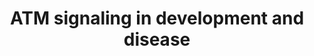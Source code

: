 ---
annotations:
- type: Pathway Ontology
  value: G1 phase pathway
- type: Pathway Ontology
  value: DNA repair pathway
authors:
- AAR&Co
- Khanspers
- MaintBot
- Eweitz
description: This pathway is modeled after Figure 4 in the article "The ATM signaling
  network in development and disease" (See Bibliography).  When DNA is damaged, DDR
  begins to work on recuperating the damage through the appropriate cellular programs
  such as transcription, translation, etc etc. The ataxia-telangiectasia mutated (ATM)
  kinase acts as the main core of this pathway acting upon or receiving a lot of the
  reactions towards other gene products. ATM substrates use several different cell
  cycle checkpoints to determine the health of the DNA, and determine different types
  of disease/damage done to the DNA. The p38MAPK which is a reaction by ATM later
  leads to HSP27 which inhibits oxidative stress within the cell. DDR and ATM both
  work to help the cell recover from any damage it has received and understanding
  how ATM works will help increase doctors and scientists understanding of diseases,
  and their treatment.   Proteins on this pathway have targeted assays available via
  the [https://assays.cancer.gov/available_assays?wp_id=WP3878 CPTAC Assay Portal]
last-edited: 2021-05-22
organisms:
- Homo sapiens
redirect_from:
- /index.php/Pathway:WP3878
- /instance/WP3878
schema-jsonld:
- '@context': https://schema.org/
  '@id': https://wikipathways.github.io/pathways/WP3878.html
  '@type': Dataset
  creator:
    '@type': Organization
    name: WikiPathways
  description: This pathway is modeled after Figure 4 in the article "The ATM signaling
    network in development and disease" (See Bibliography).  When DNA is damaged,
    DDR begins to work on recuperating the damage through the appropriate cellular
    programs such as transcription, translation, etc etc. The ataxia-telangiectasia
    mutated (ATM) kinase acts as the main core of this pathway acting upon or receiving
    a lot of the reactions towards other gene products. ATM substrates use several
    different cell cycle checkpoints to determine the health of the DNA, and determine
    different types of disease/damage done to the DNA. The p38MAPK which is a reaction
    by ATM later leads to HSP27 which inhibits oxidative stress within the cell. DDR
    and ATM both work to help the cell recover from any damage it has received and
    understanding how ATM works will help increase doctors and scientists understanding
    of diseases, and their treatment.   Proteins on this pathway have targeted assays
    available via the [https://assays.cancer.gov/available_assays?wp_id=WP3878 CPTAC
    Assay Portal]
  keywords:
  - CDK5
  - uH2B
  - NEMO
  - p38MAPK
  - MRE11B
  - uH2A
  - MRE11A
  - HDAC4
  - mTORC1
  - XLF
  - Cell Cycle
  - HSP27
  - ATF2
  - ATM
  - H2AX
  - ATMIN
  - TIP60
  - ATR
  - PPP2R4
  - NF-KB
  - RNF40
  - CHK1
  - KAP1
  - MDC1
  - p38
  - Artemis
  - PP5
  - DNAPKcs
  - Cdc25
  - WIP1
  - RNF20
  - AMPK
  - TSC2
  - SMC1
  - RNF168
  - CHK2
  - Bub1
  - 'Reactive Oxygen Species '
  - RIF1
  - 53BP1
  - LKB1
  - Lamin-B
  - Aurora B
  - Nbs1
  - Rad50
  - HMGN1
  - CEP63
  - RNF8
  - CTIP
  - G6PD
  - CDK
  license: CC0
  name: ATM signaling in development and disease
seo: CreativeWork
title: ATM signaling in development and disease
wpid: WP3878
---